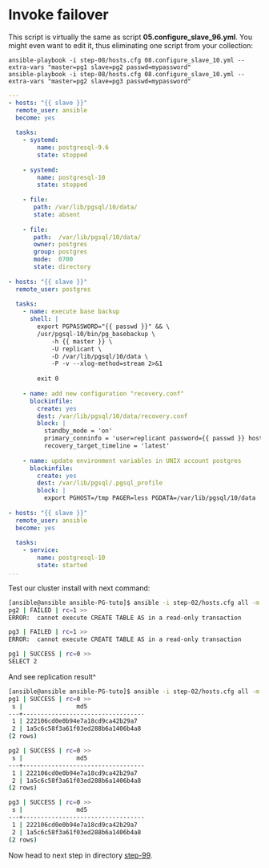 Invoke failover
================

This script is virtually the same as script **05.configure\_slave\_96.yml**. You might even want to edit it, thus eliminating one script from your collection:

    ansible-playbook -i step-08/hosts.cfg 08.configure_slave_10.yml --extra-vars "master=pg1 slave=pg2 passwd=mypassword"
    ansible-playbook -i step-08/hosts.cfg 08.configure_slave_10.yml --extra-vars "master=pg2 slave=pg3 passwd=mypassword"

```yaml
---
- hosts: "{{ slave }}"
  remote_user: ansible
  become: yes
 
  tasks:
    - systemd:
        name: postgresql-9.6
        state: stopped
 
    - systemd:
        name: postgresql-10
        state: stopped
 
    - file:
       path: /var/lib/pgsql/10/data/
       state: absent
 
    - file:
       path:  /var/lib/pgsql/10/data/
       owner: postgres
       group: postgres
       mode:  0700
       state: directory
 
- hosts: "{{ slave }}"
  remote_user: postgres
 
  tasks:
    - name: execute base backup
      shell: |
        export PGPASSWORD="{{ passwd }}" && \
        /usr/pgsql-10/bin/pg_basebackup \
            -h {{ master }} \
            -U replicant \
            -D /var/lib/pgsql/10/data \
            -P -v --xlog-method=stream 2>&1
 
        exit 0
 
    - name: add new configuration "recovery.conf"
      blockinfile:
        create: yes
        dest: /var/lib/pgsql/10/data/recovery.conf
        block: |
          standby_mode = 'on'
          primary_conninfo = 'user=replicant password={{ passwd }} host={{ master }} port=5432 sslmode=prefer'
          recovery_target_timeline = 'latest'
 
    - name: update environment variables in UNIX account postgres
      blockinfile:
        create: yes
        dest: /var/lib/pgsql/.pgsql_profile
        block: |
          export PGHOST=/tmp PAGER=less PGDATA=/var/lib/pgsql/10/data
 
- hosts: "{{ slave }}"
  remote_user: ansible
  become: yes
 
  tasks:
    - service:
        name: postgresql-10
        state: started
...
```
Test our cluster install with next command:


```bash
[ansible@ansible ansible-PG-tuto]$ ansible -i step-02/hosts.cfg all -m shell -a "psql -c 'create table pg10a_random as select s, md5(random()::text) from generate_Series(1,2) s;'"  -u postgres
pg2 | FAILED | rc=1 >>
ERROR:  cannot execute CREATE TABLE AS in a read-only transaction

pg3 | FAILED | rc=1 >>
ERROR:  cannot execute CREATE TABLE AS in a read-only transaction

pg1 | SUCCESS | rc=0 >>
SELECT 2

```
And see replication result^
```bash
[ansible@ansible ansible-PG-tuto]$ ansible -i step-02/hosts.cfg all -m shell -a "psql -c 'table pg96a_random'"  -u postgres
pg1 | SUCCESS | rc=0 >>
 s |               md5                
---+----------------------------------
 1 | 222106cd0e0b94e7a18cd9ca42b29a7
 2 | 1a5c6c58f3a61f03ed288b6a1406b4a8
(2 rows)

pg2 | SUCCESS | rc=0 >>
 s |               md5                
---+----------------------------------
 1 | 222106cd0e0b94e7a18cd9ca42b29a7
 2 | 1a5c6c58f3a61f03ed288b6a1406b4a8
(2 rows)

pg3 | SUCCESS | rc=0 >>
 s |               md5                
---+----------------------------------
 1 | 222106cd0e0b94e7a18cd9ca42b29a7
 2 | 1a5c6c58f3a61f03ed288b6a1406b4a8
(2 rows)

```

Now head to next step in directory [step-99](https://github.com/4orbit/ansible-PG-tuto/tree/master/step-99).
